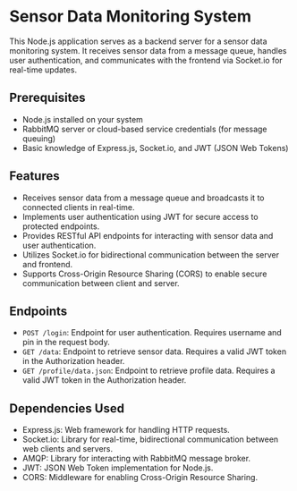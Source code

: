 # Sensor Data Monitoring System

This Node.js application serves as a backend server for a sensor data monitoring system.
It receives sensor data from a message queue, handles user authentication, and communicates with the frontend via Socket.io for real-time updates.

## Prerequisites
- Node.js installed on your system
- RabbitMQ server or cloud-based service credentials (for message queuing)
- Basic knowledge of Express.js, Socket.io, and JWT (JSON Web Tokens)

## Features
- Receives sensor data from a message queue and broadcasts it to connected clients in real-time.
- Implements user authentication using JWT for secure access to protected endpoints.
- Provides RESTful API endpoints for interacting with sensor data and user authentication.
- Utilizes Socket.io for bidirectional communication between the server and frontend.
- Supports Cross-Origin Resource Sharing (CORS) to enable secure communication between client and server.

## Endpoints
- `POST /login`: Endpoint for user authentication. Requires username and pin in the request body.
- `GET /data`: Endpoint to retrieve sensor data. Requires a valid JWT token in the Authorization header.
- `GET /profile/data.json`: Endpoint to retrieve profile data. Requires a valid JWT token in the Authorization header.

## Dependencies Used
- Express.js: Web framework for handling HTTP requests.
- Socket.io: Library for real-time, bidirectional communication between web clients and servers.
- AMQP: Library for interacting with RabbitMQ message broker.
- JWT: JSON Web Token implementation for Node.js.
- CORS: Middleware for enabling Cross-Origin Resource Sharing.

